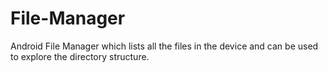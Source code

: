 File-Manager
============

Android File Manager which lists all the files in the device and can be used to explore the directory structure.
